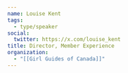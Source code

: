 ```yaml
---
name: Louise Kent
tags:
  - type/speaker
social:
  twitter: https://x.com/louise_kent
title: Director, Member Experience
organization:
  - "[[Girl Guides of Canada]]"
---
```


